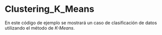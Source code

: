 # Clustering_K_Means
En este código de ejemplo se mostrará un caso de clasificación de datos utilizando el método de *K-Means*. 
